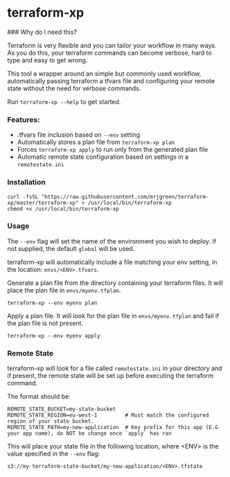 # terraform-xp

### Why do I need this?

Terraform is very flexible and you can tailor your workflow in many ways. As you do this, your terraform commands
can become verbose, hard to type and easy to get wrong.

This tool a wrapper around an simple but commonly used workflow, automatically passing terraform a tfvars file and configuring
your remote state without the need for verbose commands.

Run `terraform-xp --help` to get started.

### Features:

* .tfvars file inclusion based on `--env` setting
* Automatically stores a plan file from `terraform-xp plan`
* Forces `terraform-xp apply` to run only from the generated plan file
* Automatic remote state configuration based on settings in a `remotestate.ini`

### Installation

    curl -fsSL "https://raw.githubusercontent.com/mrjgreen/terraform-xp/master/terraform-xp" > /usr/local/bin/terraform-xp
    chmod +x /usr/local/bin/terraform-xp
    
### Usage

The `--env` flag will set the name of the environment you wish to deploy. If not supplied, the default `global` will be used.

terraform-xp will automatically include a file matching your env setting, in the location: `envs/<ENV>.tfvars`.

Generate a plan file from the directory containing your terraform files. It will place the plan file in `envs/myenv.tfplan`.

    terraform-xp --env myenv plan
    

Apply a plan file. It will look for the plan file in `envs/myenv.tfplan` and fail if the plan file is not present.

    terraform-xp --env myenv apply
    
### Remote State

terraform-xp will look for a file called `remotestate.ini` in your directory and if present, the remote state will be set up before executing the terraform command.

The format should be:

    REMOTE_STATE_BUCKET=my-state-bucket
    REMOTE_STATE_REGION=eu-west-1         # Must match the configured region of your state bucket.
    REMOTE_STATE_PATH=my-new-application  # Key prefix for this app (E.G your app name), do NOT be change once `apply` has ran


This will place your state file in the following location, where \<ENV\> is the value specified in the `--env` flag:

    s3://my-terraform-state-bucket/my-new-application/<ENV>.tfstate

